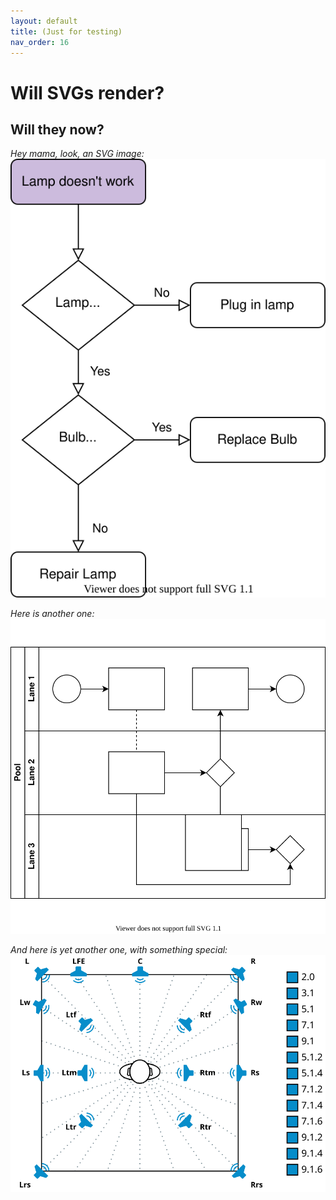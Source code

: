 ```yaml
---
layout: default
title: (Just for testing)
nav_order: 16
---
```


# Will SVGs render?

## Will they now?  
  
*Hey mama, look, an SVG image:*  
![SVG in question](/assets/images/Test.svg)

*Here is another one:*  
![SVG in question](/assets/images/test_from_diagrams_app.svg)

*And here is yet another one, with something special:*  
![SVG in question](/assets/images/il_speaker_setup.svg)